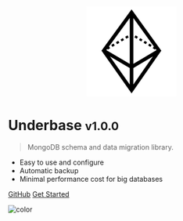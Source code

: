 <p align="center">
  <img src="logo.svg" width="184" alt="" />
</p>

# Underbase <small>v1.0.0</small>

> MongoDB schema and data migration library.

- Easy to use and configure
- Automatic backup
- Minimal performance cost for big databases

[GitHub](https://github.com/sundowndev/underbase)
[Get Started](/intro)

![color](#f0f0f0)